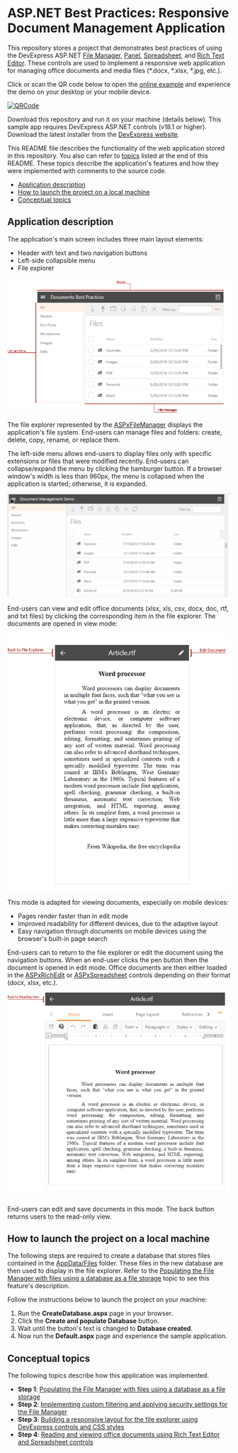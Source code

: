 # ASP.NET Best Practices: Responsive Document Management Application

This repository stores a project that demonstrates best practices of using the DevExpress ASP.NET [File Manager](https://docs.devexpress.com/AspNet/14829/asp.net-webforms-controls/file-management), [Panel](https://docs.devexpress.com/AspNet/14778/asp.net-webforms-controls/site-navigation-and-layout/panel-overview),  [Spreadsheet](https://docs.devexpress.com/AspNet/16157/asp.net-webforms-controls/spreadsheet), and [Rich Text Editor](https://docs.devexpress.com/AspNet/17721/asp.net-webforms-controls/rich-text-editor). These controls are used to implement a responsive web application for managing office documents and media files (*.docx, *.xlsx, *.jpg, etc.).

Click or scan the QR code below to open the [online example](https://demos.devexpress.com/BestPractices/DocumentManagementDemo/) and experience the demo on your desktop or your mobile device.

[![QRCode](http://chart.apis.google.com/chart?choe=UTF-8&chld=H&cht=qr&chs=250x250&chl=https://demos.devexpress.com/BestPractices/DocumentManagementDemo/)](https://demos.devexpress.com/BestPractices/DocumentManagementDemo/)

Download this repository and run it on your machine (details below). This sample app requires DevExpress ASP.NET controls (v18.1 or higher). Download the latest installer from the <a href="https://devexpress.com/" target="_blank">DevExpress website</a>.

This README file describes the functionality of the web application stored in this repository. You also can refer to [topics](#conceptual-topics) listed at the end of this README. These topics describe the application's features and how they were implemented with comments to the source code. 

- [Application description](#application-description)
- [How to launch the project on a local machine](#how-to-launch-the-project-on-a-local-machine)
- [Conceptual topics](#conceptual-topics)

## Application description

The application's main screen includes three main layout elements: 

- Header with text and two navigation buttons
- Left-side collapsible menu
- File explorer 

![MainElements](/img/MainElements.png)

The file explorer represented by the [ASPxFileManager](https://docs.devexpress.com/AspNet/9030/asp.net-webforms-controls/file-management/file-manager/aspxfilemanager-overview) displays the application's file system. End-users can manage files and folders: create, delete, copy, rename, or replace them.

The left-side menu allows end-users to display files only with specific extensions or files that were modified recently. End-users can collapse/expand the menu by clicking the hamburger button. If a browser window's width is less than 960px, the menu is collapsed when the application is started; otherwise, it is expanded. 

![AdaptivityGif](/img/adaptivityDemo.gif)

End-users can view and edit office documents (xlsx, xls, csv, docx, doc, rtf, and txt files) by clicking the corresponding item in the file explorer. The documents are opened in view mode:

![ReadingView](/img/ReadingView.png) 

This mode is adapted for viewing documents, especially on mobile devices:

- Pages render faster than in edit mode
- Improved readability for different devices, due to the adaptive layout
- Easy navigation through documents on mobile devices using the browser's built-in page search

End-users can to return to the file explorer or edit the document using the navigation buttons. When an end-user clicks the pen button then the document is opened in edit mode. Office documents are then either loaded in the [ASPxRichEdit](https://docs.devexpress.com/AspNet/17723/asp.net-webforms-controls/rich-text-editor/product-information/main-features) or [ASPxSpreadsheet](https://docs.devexpress.com/AspNet/16159/asp.net-webforms-controls/spreadsheet/product-information/main-features) controls depending on their format (docx, xlsx, etc.).

![EditingView](/img/EditingView.png)

End-users can edit and save documents in this mode. The back button returns users to the read-only view.

## How to launch the project on a local machine

The following steps are required to create a database that stores files contained in the [AppData/Files](https://github.com/DevExpress/aspnet-documentmanagement-bestpractices/tree/master/DocumentManagementDemo/DocumentManagementDemo/App_Data/Files) folder. These files in the new database are then used to display in the file explorer. Refer to the [Populating the File Manager with files using a database as a file storage](https://github.com/DevExpress/aspnet-documentmanagement-bestpractices/tree/master/Database.md) topic to see this feature's description.

Follow the instructions below to launch the project on your machine:

1. Run the **CreateDatabase.aspx** page in your browser.
2. Click the **Create and populate Database** button. 
3. Wait until the button's text is changed to **Database created**.
4. Now run the **Default.aspx** page and experience the sample application.

## Conceptual topics
  
The following topics describe how this application was implemented.

- **Step 1**: [Populating the File Manager with files using a database as a file storage](https://github.com/DevExpress/aspnet-documentmanagement-bestpractices/blob/master/Database.md)
- **Step 2**: [Implementing custom filtering and applying security settings for the File Manager](https://github.com/DevExpress/aspnet-documentmanagement-bestpractices/blob/master/FileManager.md)
- **Step 3**: [Building a responsive layout for the file explorer using DevExpress controls and CSS styles](https://github.com/DevExpress/aspnet-documentmanagement-bestpractices/blob/master/Layout.md)
- **Step 4**: [Reading and viewing office documents using Rich Text Editor and Spreadsheet controls](https://github.com/DevExpress/aspnet-documentmanagement-bestpractices/blob/master/OfficeDocs.md)
